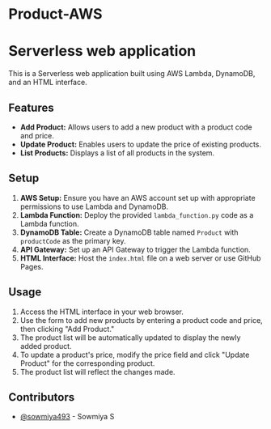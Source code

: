 # Product-AWS


# Serverless web application

This is a  Serverless web application built using AWS Lambda, DynamoDB, and an HTML interface.

## Features

- **Add Product:** Allows users to add a new product with a product code and price.
- **Update Product:** Enables users to update the price of existing products.
- **List Products:** Displays a list of all products in the system.

## Setup

1. **AWS Setup:** Ensure you have an AWS account set up with appropriate permissions to use Lambda and DynamoDB.
2. **Lambda Function:** Deploy the provided `lambda_function.py` code as a Lambda function.
3. **DynamoDB Table:** Create a DynamoDB table named `Product` with `productCode` as the primary key.
4. **API Gateway:** Set up an API Gateway to trigger the Lambda function.
5. **HTML Interface:** Host the `index.html` file on a web server or use GitHub Pages.

## Usage

1. Access the HTML interface in your web browser.
2. Use the form to add new products by entering a product code and price, then clicking "Add Product."
3. The product list will be automatically updated to display the newly added product.
4. To update a product's price, modify the price field and click "Update Product" for the corresponding product.
5. The product list will reflect the changes made.

## Contributors

- [@sowmiya493](https://github.com/sowmiya493) - Sowmiya S
